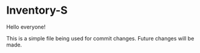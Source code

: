 # Inventory-S

Hello everyone!

This is a simple file being used for commit changes.
Future changes will be made.
